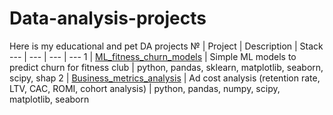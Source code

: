 # Data-analysis-projects
Here is my educational and pet DA projects
№ | Project | Description | Stack 
--- | --- | --- | --- 
1 | [ML_fitness_churn_models](https://github.com/ArtemStet/Data-analysis-projects/tree/main/ML_fitness_churn_models) | Simple ML models to predict churn for fitness club | python, pandas, sklearn, matplotlib, seaborn, scipy, shap
2 | [Business_metrics_analysis]((https://github.com/ArtemStet/Data-analysis-projects/tree/main/Business_metrics_analysis)) | Ad cost analysis (retention rate, LTV, CAC, ROMI, cohort analysis) | python, pandas, numpy, scipy, matplotlib, seaborn

